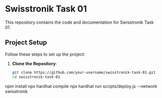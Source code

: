 # Swisstronik Task 01

This repository contains the code and documentation for Swisstronik Task 01.

## Project Setup

Follow these steps to set up the project:

1. **Clone the Repository**:
   ```bash
   git clone https://github.com/your-username/swisstronik-task-01.git
   cd swisstronik-task-01
npm install
npx hardhat compile
npx hardhat run scripts/deploy.js --network swisstronik
